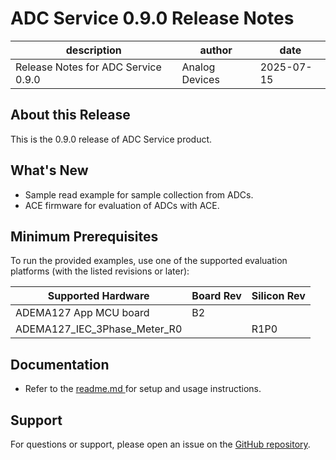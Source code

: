 
# ADC Service 0.9.0 Release Notes

| description | author | date |
| --- | --- | --- |
| Release Notes for ADC Service 0.9.0 | Analog Devices | 2025-07-15 |

<!-- markdownlint-disable MD024 -->

## About this Release

This is the 0.9.0 release of ADC Service product.

## What's New

 - Sample read example for sample collection from ADCs.
 - ACE firmware for evaluation of ADCs with ACE.

## Minimum Prerequisites

To run the provided examples, use one of the supported evaluation platforms (with the listed revisions or later):

| Supported Hardware | Board Rev | Silicon Rev |
| --- | --- | --- |
| ADEMA127 App MCU board | B2 | |
| ADEMA127_IEC_3Phase_Meter_R0 |  | R1P0 |


## Documentation

- Refer to the [readme.md ](../../readme.md) for setup and usage instructions.

## Support

For questions or support, please open an issue on the [GitHub repository](https://github.com/adi-innersource/emfrm-adc-service/issues).

